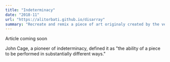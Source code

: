 ```yaml
---
title: "Indeterminacy"
date: "2018-11"
url: "https://alitorbati.github.io/disarray"
summary: "Recreate and remix a piece of art originaly created by the venerable John Cage."
---
```


Article coming soon

John Cage, a pioneer of indeterminacy, defined it as "the ability of a piece to be performed in substantially different ways."
